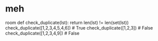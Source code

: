 # meh
room
def check_duplicate(lst):
    return len(lst) != len(set(lst))
check_duplicate([1,2,3,4,5,4,6]) # True
check_duplicate([1,2,3]) # False
check_duplicate([1,2,3,4,9]) # False
